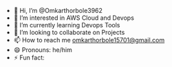 - 👋 Hi, I’m @Omkarthorbole3962
- 👀 I’m interested in AWS Cloud and Devops
- 🌱 I’m currently learning Devops Tools
- 💞️ I’m looking to collaborate on Projects
- 📫 How to reach me omkarthorbole15701@gmail.com
- 😄 Pronouns: he/him
- ⚡ Fun fact: 

<!---
Omkarthorbole3962/Omkarthorbole3962 is a ✨ special ✨ repository because its `README.md` (this file) appears on your GitHub profile.
You can click the Preview link to take a look at your changes.
--->
